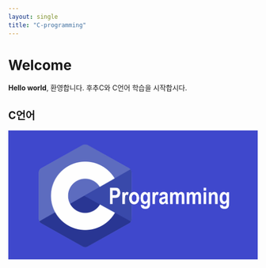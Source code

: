 ```yaml
---
layout: single
title: "C-programming" 
---
```

# Welcome
**Hello world**, 환영합니다.
후추C와 C언어 학습을 시작합시다.

## C언어
![C언어](/assets/images/Cprogramming.png)


